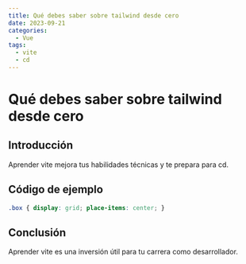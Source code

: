```yaml
---
title: Qué debes saber sobre tailwind desde cero
date: 2023-09-21
categories:
  - Vue
tags:
  - vite
  - cd
---
```


# Qué debes saber sobre tailwind desde cero

## Introducción

Aprender vite mejora tus habilidades técnicas y te prepara para cd.

## Código de ejemplo

```css
.box { display: grid; place-items: center; }
```

## Conclusión

Aprender vite es una inversión útil para tu carrera como desarrollador.